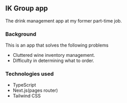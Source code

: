 ## IK Group app

The drink management app at my former part-time job.

### Background
This is an app that solves the following problems
- Cluttered wine inventory management.
- Difficulty in determining what to order.

### Technologies used
- TypeScript
- Next.js(pages router)
- Tailwind CSS
